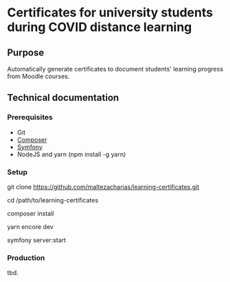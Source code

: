 # Certificates for university students during COVID distance learning

## Purpose

Automatically generate certificates to document students' learning progress from Moodle courses. 

## Technical documentation
### Prerequisites

* Git
* [Composer](https://getcomposer.org/doc/00-intro.md) 
* [Symfony](https://symfony.com/download)
* NodeJS and yarn (npm install -g yarn)

### Setup

git clone https://github.com/maltezacharias/learning-certificates.git 

cd /path/to/learning-certificates

composer install

yarn encore dev

symfony server:start


### Production

tbd. 
